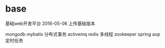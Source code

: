 # base
基础web开发平台
2016-05-06 上传基础版本

mongodb
mybatis
分布式事务
activemq
redis
多线程
zookeeper
spring aop
定时任务